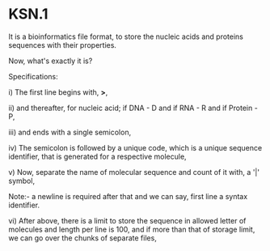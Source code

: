# KSN.1
It is a bioinformatics file format, to store the nucleic acids and proteins sequences with their properties.

Now, what's exactly it is?

Specifications:

i) The first line begins with, <b>></b>,

ii) and thereafter, for nucleic acid; if DNA - D and if RNA - R and if Protein - P,

iii) and ends with a single semicolon,

iv) The semicolon is followed by a unique code, which is a unique sequence identifier, that is generated for a respective molecule,

v) Now, separate the name of molecular sequence and count of it with, a '|' symbol,
   
   Note:- a newline is required after that and we can say, first line a syntax identifier.

vi) After above, there is a limit to store the sequence in allowed letter of molecules and length per line is 100,
    and if more than that of storage limit, we can go over the chunks of separate files,


